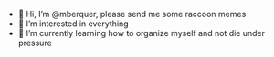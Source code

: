 - 👋 Hi, I’m @mberquer, please send me some raccoon memes
- 👀 I’m interested in everything
- 🌱 I’m currently learning how to organize myself and not die under pressure

<!---
mberquer/mberquer is a ✨ special ✨ repository because its `README.md` (this file) appears on your GitHub profile.
You can click the Preview link to take a look at your changes.
--->
